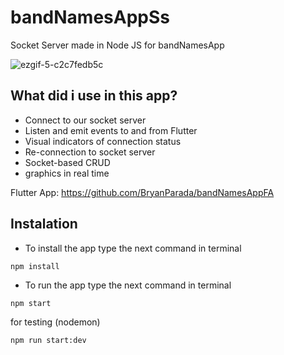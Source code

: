 # bandNamesAppSs
Socket Server made in Node JS for bandNamesApp

 ![ezgif-5-c2c7fedb5c](https://user-images.githubusercontent.com/51382458/217954932-db3ded09-5597-4ad7-967d-a648e732ce13.gif)
 
## What did i use in this app?

- Connect to our socket server
- Listen and emit events to and from Flutter
- Visual indicators of connection status
- Re-connection to socket server
- Socket-based CRUD
- graphics in real time

Flutter App:
https://github.com/BryanParada/bandNamesAppFA

## Instalation

- To install the app type the next command in terminal

```
npm install
```

- To run the app type the next command in terminal

```
npm start
```

for testing (nodemon)

```
npm run start:dev
```

